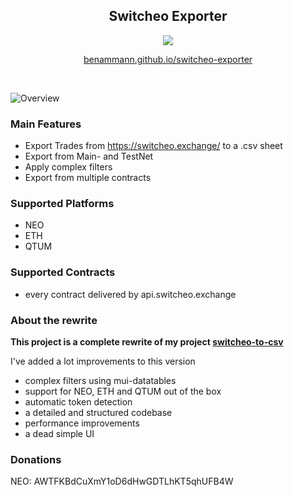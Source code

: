 

<div style="width: 100%" align="center">
    <h2>Switcheo Exporter</h2>
    <img src="https://travis-ci.org/benammann/switcheo-exporter.svg?branch=master" />
     <p>
     <a href="https://benammann.github.io/switcheo-exporter" target="_blank">benammann.github.io/switcheo-exporter</a>
     </p>
     <br />
</div>

![Overview
](docs/overview.png)


### Main Features
* Export Trades from https://switcheo.exchange/ to a .csv sheet
* Export from Main- and TestNet
* Apply complex filters
* Export from multiple contracts

### Supported Platforms
* NEO
* ETH
* QTUM

### Supported Contracts
* every contract delivered by api.switcheo.exchange

### About the rewrite

**This project is a complete rewrite of my project [switcheo-to-csv](https://github.com/benammann/switcheo-to-csv)**

I've added a lot improvements to this version

* complex filters using mui-datatables
* support for NEO, ETH and QTUM out of the box
* automatic token detection
* a detailed and structured codebase
* performance improvements
* a dead simple UI

### Donations
NEO: AWTFKBdCuXmY1oD6dHwGDTLhKT5qhUFB4W
